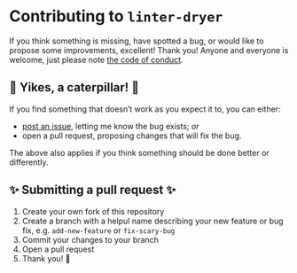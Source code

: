 # Contributing to `linter-dryer`

If you think something is missing, have spotted a bug, or would like to propose some improvements, excellent! Thank you! Anyone and everyone is welcome, just please note [the code of conduct](CODE_OF_CONDUCT.md).

## 🐛 Yikes, a caterpillar! 🐛

If you find something that doesn’t work as you expect it to, you can either:
- [post an issue](https://github.com/delucis/linter-dryer/issues/new), letting me know the bug exists; _or_
- open a pull request, proposing changes that will fix the bug.

The above also applies if you think something should be done better or differently.

## :sparkles: Submitting a pull request :sparkles:

1. Create your own fork of this repository
2. Create a branch with a helpul name describing your new feature or bug fix, e.g. `add-new-feature` or `fix-scary-bug`
3. Commit your changes to your branch
4. Open a pull request
5. Thank you! :tada:
